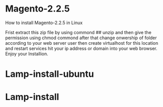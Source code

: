 # Magento-2.2.5
How to install Magento-2.2.5  in Linux

Frist extract this zip file by using commond ## unzip 
and then give the permission using chmod commond
after that change onwership of folder according to your web server user
then create virtualhost for this location
and restart services
hit your ip address or domain into your web browser.
Enjoy your Installion.
# Lamp-install-ubuntu
# Lamp-install
